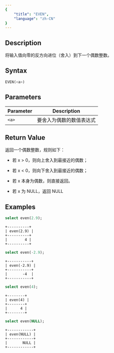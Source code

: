 ```yaml
---
{
    "title": "EVEN",
    "language": "zh-CN"
}
---
```


<!-- 
Licensed to the Apache Software Foundation (ASF) under one
or more contributor license agreements.  See the NOTICE file
distributed with this work for additional information
regarding copyright ownership.  The ASF licenses this file
to you under the Apache License, Version 2.0 (the
"License"); you may not use this file except in compliance
with the License.  You may obtain a copy of the License at

  http://www.apache.org/licenses/LICENSE-2.0

Unless required by applicable law or agreed to in writing,
software distributed under the License is distributed on an
"AS IS" BASIS, WITHOUT WARRANTIES OR CONDITIONS OF ANY
KIND, either express or implied.  See the License for the
specific language governing permissions and limitations
under the License.
-->

## Description

将输入值向零的反方向进位（舍入）到下一个偶数整数。

## Syntax

```sql
EVEN(<a>)
```


## Parameters

| Parameter | Description |
| -- | -- |
| `<a>` | 要舍入为偶数的数值表达式 |

## Return Value

返回一个偶数整数，规则如下：

 - 若 x > 0，则向上舍入到最接近的偶数；

 - 若 x < 0，则向下舍入到最接近的偶数；

 - 若 x 本身为偶数，则直接返回。
 - 若 x 为 NULL，返回 NULL

## Examples

```sql
select even(2.9);
```

```text
+----------+
| even(2.9) |
+----------+
|        4 |
+----------+
```

```sql
select even(-2.9);
```

```text
+-----------+
| even(-2.9) |
+-----------+
|       -4  |
+-----------+
```

```sql
select even(4);
```

```text
+--------+
| even(4) |
+--------+
|      4 |
+--------+
```

```sql
select even(NULL);
```

```text
+------------+
| even(NULL) |
+------------+
|       NULL |
+------------+
```